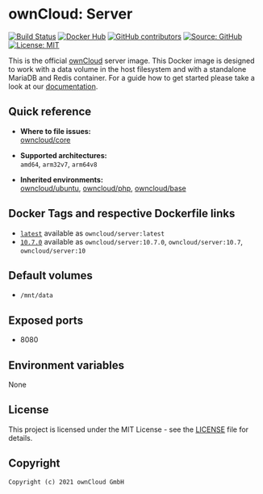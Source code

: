 # ownCloud: Server

[![Build Status](https://img.shields.io/drone/build/owncloud-docker/server?logo=drone&server=https%3A%2F%2Fdrone.owncloud.com)](https://drone.owncloud.com/owncloud-docker/server)
[![Docker Hub](https://img.shields.io/docker/v/owncloud/server?logo=docker&label=dockerhub&sort=semver&logoColor=white)](https://hub.docker.com/r/owncloud/server)
[![GitHub contributors](https://img.shields.io/github/contributors/owncloud-docker/server)](https://github.com/owncloud-docker/server/graphs/contributors)
[![Source: GitHub](https://img.shields.io/badge/source-github-blue.svg?logo=github&logoColor=white)](https://github.com/owncloud-docker/server)
[![License: MIT](https://img.shields.io/github/license/owncloud-docker/server)](https://github.com/owncloud-docker/server/blob/master/LICENSE)

This is the official [ownCloud](https://owncloud.com) server image. This Docker image is designed to work with a data volume in the host filesystem and with a standalone MariaDB and Redis container. For a guide how to get started please take a look at our [documentation](https://doc.owncloud.com/server/latest/admin_manual/installation/docker/).

## Quick reference

- **Where to file issues:**\
  [owncloud/core](https://github.com/owncloud/core/issues)

- **Supported architectures:**\
  `amd64`, `arm32v7`, `arm64v8`

- **Inherited environments:**\
  [owncloud/ubuntu](https://github.com/owncloud-docker/ubuntu#environment-variables),
  [owncloud/php](https://github.com/owncloud-docker/php#environment-variables),
  [owncloud/base](https://github.com/owncloud-docker/base#environment-variables)

## Docker Tags and respective Dockerfile links

- [`latest`](https://github.com/owncloud-docker/server/blob/master/v20.04/Dockerfile.amd64) available as `owncloud/server:latest`
- [`10.7.0`](https://github.com/owncloud-docker/server/blob/master/v20.04/Dockerfile.amd64) available as `owncloud/server:10.7.0`, `owncloud/server:10.7`, `owncloud/server:10`

## Default volumes

- `/mnt/data`

## Exposed ports

- 8080

## Environment variables

None

## License

This project is licensed under the MIT License - see the [LICENSE](https://github.com/owncloud-docker/server/blob/master/LICENSE) file for details.

## Copyright

```Text
Copyright (c) 2021 ownCloud GmbH
```
